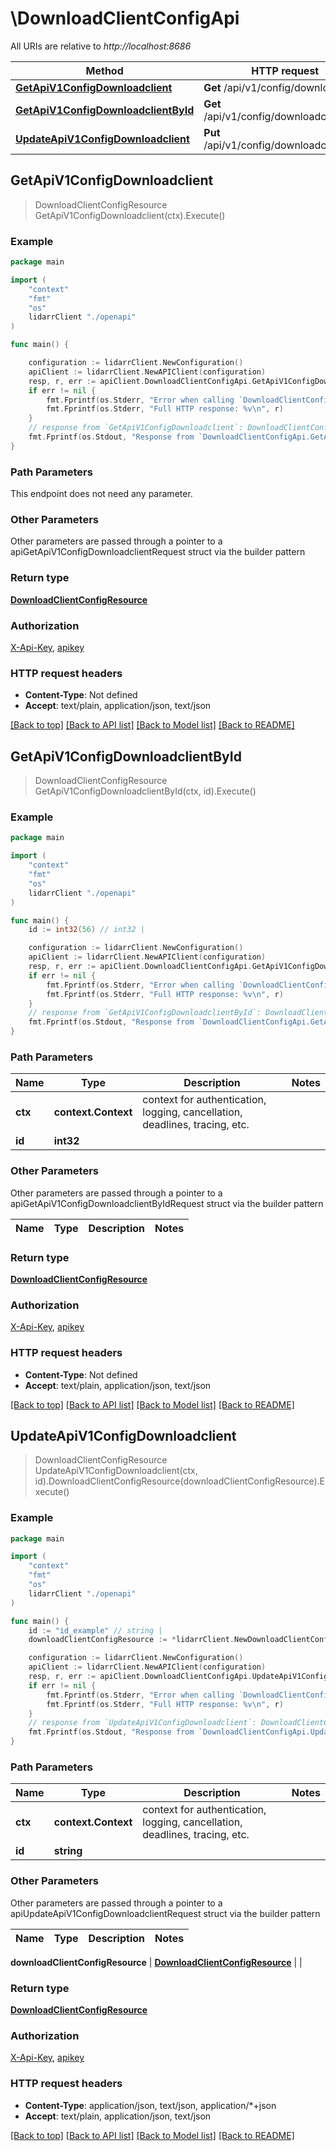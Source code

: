 # \DownloadClientConfigApi

All URIs are relative to *http://localhost:8686*

Method | HTTP request | Description
------------- | ------------- | -------------
[**GetApiV1ConfigDownloadclient**](DownloadClientConfigApi.md#GetApiV1ConfigDownloadclient) | **Get** /api/v1/config/downloadclient | 
[**GetApiV1ConfigDownloadclientById**](DownloadClientConfigApi.md#GetApiV1ConfigDownloadclientById) | **Get** /api/v1/config/downloadclient/{id} | 
[**UpdateApiV1ConfigDownloadclient**](DownloadClientConfigApi.md#UpdateApiV1ConfigDownloadclient) | **Put** /api/v1/config/downloadclient/{id} | 



## GetApiV1ConfigDownloadclient

> DownloadClientConfigResource GetApiV1ConfigDownloadclient(ctx).Execute()



### Example

```go
package main

import (
    "context"
    "fmt"
    "os"
    lidarrClient "./openapi"
)

func main() {

    configuration := lidarrClient.NewConfiguration()
    apiClient := lidarrClient.NewAPIClient(configuration)
    resp, r, err := apiClient.DownloadClientConfigApi.GetApiV1ConfigDownloadclient(context.Background()).Execute()
    if err != nil {
        fmt.Fprintf(os.Stderr, "Error when calling `DownloadClientConfigApi.GetApiV1ConfigDownloadclient``: %v\n", err)
        fmt.Fprintf(os.Stderr, "Full HTTP response: %v\n", r)
    }
    // response from `GetApiV1ConfigDownloadclient`: DownloadClientConfigResource
    fmt.Fprintf(os.Stdout, "Response from `DownloadClientConfigApi.GetApiV1ConfigDownloadclient`: %v\n", resp)
}
```

### Path Parameters

This endpoint does not need any parameter.

### Other Parameters

Other parameters are passed through a pointer to a apiGetApiV1ConfigDownloadclientRequest struct via the builder pattern


### Return type

[**DownloadClientConfigResource**](DownloadClientConfigResource.md)

### Authorization

[X-Api-Key](../README.md#X-Api-Key), [apikey](../README.md#apikey)

### HTTP request headers

- **Content-Type**: Not defined
- **Accept**: text/plain, application/json, text/json

[[Back to top]](#) [[Back to API list]](../README.md#documentation-for-api-endpoints)
[[Back to Model list]](../README.md#documentation-for-models)
[[Back to README]](../README.md)


## GetApiV1ConfigDownloadclientById

> DownloadClientConfigResource GetApiV1ConfigDownloadclientById(ctx, id).Execute()



### Example

```go
package main

import (
    "context"
    "fmt"
    "os"
    lidarrClient "./openapi"
)

func main() {
    id := int32(56) // int32 | 

    configuration := lidarrClient.NewConfiguration()
    apiClient := lidarrClient.NewAPIClient(configuration)
    resp, r, err := apiClient.DownloadClientConfigApi.GetApiV1ConfigDownloadclientById(context.Background(), id).Execute()
    if err != nil {
        fmt.Fprintf(os.Stderr, "Error when calling `DownloadClientConfigApi.GetApiV1ConfigDownloadclientById``: %v\n", err)
        fmt.Fprintf(os.Stderr, "Full HTTP response: %v\n", r)
    }
    // response from `GetApiV1ConfigDownloadclientById`: DownloadClientConfigResource
    fmt.Fprintf(os.Stdout, "Response from `DownloadClientConfigApi.GetApiV1ConfigDownloadclientById`: %v\n", resp)
}
```

### Path Parameters


Name | Type | Description  | Notes
------------- | ------------- | ------------- | -------------
**ctx** | **context.Context** | context for authentication, logging, cancellation, deadlines, tracing, etc.
**id** | **int32** |  | 

### Other Parameters

Other parameters are passed through a pointer to a apiGetApiV1ConfigDownloadclientByIdRequest struct via the builder pattern


Name | Type | Description  | Notes
------------- | ------------- | ------------- | -------------


### Return type

[**DownloadClientConfigResource**](DownloadClientConfigResource.md)

### Authorization

[X-Api-Key](../README.md#X-Api-Key), [apikey](../README.md#apikey)

### HTTP request headers

- **Content-Type**: Not defined
- **Accept**: text/plain, application/json, text/json

[[Back to top]](#) [[Back to API list]](../README.md#documentation-for-api-endpoints)
[[Back to Model list]](../README.md#documentation-for-models)
[[Back to README]](../README.md)


## UpdateApiV1ConfigDownloadclient

> DownloadClientConfigResource UpdateApiV1ConfigDownloadclient(ctx, id).DownloadClientConfigResource(downloadClientConfigResource).Execute()



### Example

```go
package main

import (
    "context"
    "fmt"
    "os"
    lidarrClient "./openapi"
)

func main() {
    id := "id_example" // string | 
    downloadClientConfigResource := *lidarrClient.NewDownloadClientConfigResource() // DownloadClientConfigResource |  (optional)

    configuration := lidarrClient.NewConfiguration()
    apiClient := lidarrClient.NewAPIClient(configuration)
    resp, r, err := apiClient.DownloadClientConfigApi.UpdateApiV1ConfigDownloadclient(context.Background(), id).DownloadClientConfigResource(downloadClientConfigResource).Execute()
    if err != nil {
        fmt.Fprintf(os.Stderr, "Error when calling `DownloadClientConfigApi.UpdateApiV1ConfigDownloadclient``: %v\n", err)
        fmt.Fprintf(os.Stderr, "Full HTTP response: %v\n", r)
    }
    // response from `UpdateApiV1ConfigDownloadclient`: DownloadClientConfigResource
    fmt.Fprintf(os.Stdout, "Response from `DownloadClientConfigApi.UpdateApiV1ConfigDownloadclient`: %v\n", resp)
}
```

### Path Parameters


Name | Type | Description  | Notes
------------- | ------------- | ------------- | -------------
**ctx** | **context.Context** | context for authentication, logging, cancellation, deadlines, tracing, etc.
**id** | **string** |  | 

### Other Parameters

Other parameters are passed through a pointer to a apiUpdateApiV1ConfigDownloadclientRequest struct via the builder pattern


Name | Type | Description  | Notes
------------- | ------------- | ------------- | -------------

 **downloadClientConfigResource** | [**DownloadClientConfigResource**](DownloadClientConfigResource.md) |  | 

### Return type

[**DownloadClientConfigResource**](DownloadClientConfigResource.md)

### Authorization

[X-Api-Key](../README.md#X-Api-Key), [apikey](../README.md#apikey)

### HTTP request headers

- **Content-Type**: application/json, text/json, application/*+json
- **Accept**: text/plain, application/json, text/json

[[Back to top]](#) [[Back to API list]](../README.md#documentation-for-api-endpoints)
[[Back to Model list]](../README.md#documentation-for-models)
[[Back to README]](../README.md)

